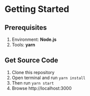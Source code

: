 # Getting Started

## Prerequisites

1.  Environment: **Node.js**
1.  Tools: **yarn**

## Get Source Code

1.  Clone this repository
1.  Open terminal and run `yarn install`
1.  Then run `yarn start`
1.  Browse http://localhost:3000
